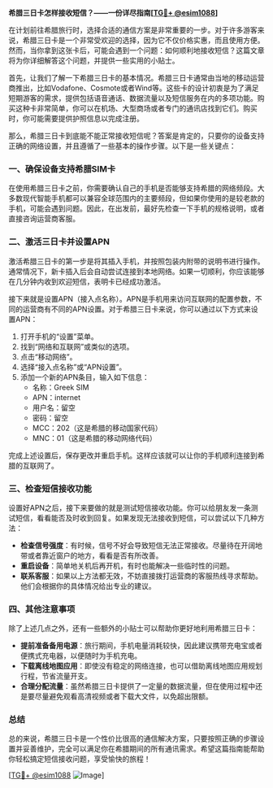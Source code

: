 **希腊三日卡怎样接收短信？——一份详尽指南[[TG💪+ @esim1088](https://t.me/s/esim1088)]**

在计划前往希腊旅行时，选择合适的通信方案是非常重要的一步。对于许多游客来说，希腊三日卡是一个非常受欢迎的选择，因为它不仅价格实惠，而且使用方便。然而，当你拿到这张卡后，可能会遇到一个问题：如何顺利地接收短信？这篇文章将为你详细解答这个问题，并提供一些实用的小贴士。

首先，让我们了解一下希腊三日卡的基本情况。希腊三日卡通常由当地的移动运营商推出，比如Vodafone、Cosmote或者Wind等。这些卡的设计初衷是为了满足短期游客的需求，提供包括语音通话、数据流量以及短信服务在内的多项功能。购买这种卡非常简单，你可以在机场、大型商场或者专门的通讯店找到它们。购买时，你可能需要提供护照信息以完成注册。

那么，希腊三日卡到底能不能正常接收短信呢？答案是肯定的，只要你的设备支持正确的网络设置，并且遵循了一些基本的操作步骤。以下是一些关键点：

### 一、确保设备支持希腊SIM卡

在使用希腊三日卡之前，你需要确认自己的手机是否能够支持希腊的网络频段。大多数现代智能手机都可以兼容全球范围内的主要频段，但如果你使用的是较老款的手机，可能会遇到问题。因此，在出发前，最好先检查一下手机的规格说明，或者直接咨询运营商客服。

### 二、激活三日卡并设置APN

激活希腊三日卡的第一步是将其插入手机，并按照包装内附带的说明书进行操作。通常情况下，新卡插入后会自动尝试连接到本地网络。如果一切顺利，你应该能够在几分钟内收到欢迎短信，表明卡已经成功激活。

接下来就是设置APN（接入点名称）。APN是手机用来访问互联网的配置参数，不同的运营商有不同的APN设置。对于希腊三日卡来说，你可以通过以下方式来设置APN：

1. 打开手机的“设置”菜单。
2. 找到“网络和互联网”或类似的选项。
3. 点击“移动网络”。
4. 选择“接入点名称”或“APN设置”。
5. 添加一个新的APN条目，输入如下信息：
   - 名称：Greek SIM
   - APN：internet
   - 用户名：留空
   - 密码：留空
   - MCC：202（这是希腊的移动国家代码）
   - MNC：01（这是希腊的移动网络代码）

完成上述设置后，保存更改并重启手机。这样应该就可以让你的手机顺利连接到希腊的互联网了。

### 三、检查短信接收功能

设置好APN之后，接下来要做的就是测试短信接收功能。你可以给朋友发一条测试短信，看看能否及时收到回复。如果发现无法接收到短信，可以尝试以下几种方法：

- **检查信号强度**：有时候，信号不好会导致短信无法正常接收。尽量待在开阔地带或者靠近窗户的地方，看看是否有所改善。
- **重启设备**：简单地关机后再开机，有时也能解决一些临时性的问题。
- **联系客服**：如果以上方法都无效，不妨直接拨打运营商的客服热线寻求帮助。他们会根据你的具体情况给出专业的建议。

### 四、其他注意事项

除了上述几点之外，还有一些额外的小贴士可以帮助你更好地利用希腊三日卡：

- **提前准备备用电源**：旅行期间，手机电量消耗较快，因此建议携带充电宝或者便携式充电器，以便随时为手机充电。
- **下载离线地图应用**：即使没有稳定的网络连接，也可以借助离线地图应用规划行程，节省流量开支。
- **合理分配流量**：虽然希腊三日卡提供了一定量的数据流量，但在使用过程中还是要尽量避免观看高清视频或者下载大文件，以免超出限额。

### 总结

总的来说，希腊三日卡是一个性价比很高的通信解决方案，只要按照正确的步骤设置并妥善维护，完全可以满足你在希腊期间的所有通讯需求。希望这篇指南能帮助你轻松搞定短信接收问题，享受愉快的旅程！

[[TG💪+ @esim1088](https://t.me/s/esim1088) ![Image](https://i.postimg.cc/4NQfJmqS/Snipaste-2025-05-13-00-14-12.png)]